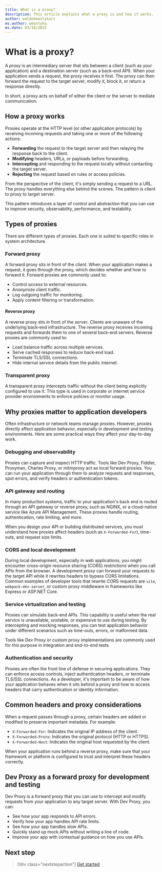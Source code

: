 ```yaml
---
title: What is a proxy?
description: This article explains what a proxy is and how it works.
author: waldekmastykarz
ms.author: wmastyka
ms.date: 03/18/2025
---
```


# What is a proxy?

A *proxy* is an intermediary server that sits between a client (such as your application) and a destination server (such as a back-end API). When your application sends a request, the proxy receives it first. The proxy can then forward the request to the target server, modify it, block it, or return a response directly.

In short, a proxy acts on behalf of either the client or the server to mediate communication.

## How a proxy works

Proxies operate at the HTTP level (or other application protocols) by receiving incoming requests and taking one or more of the following actions:

- **Forwarding** the request to the target server and then relaying the response back to the client.
- **Modifying** headers, URLs, or payloads before forwarding.
- **Intercepting** and responding to the request locally without contacting the target server.
- **Rejecting** the request based on rules or access policies.

From the perspective of the client, it's simply sending a request to a URL. The proxy handles everything else behind the scenes. The pattern is client to proxy to target server.

This pattern introduces a layer of control and abstraction that you can use to improve security, observability, performance, and testability.

## Types of proxies

There are different types of proxies. Each one is suited to specific roles in system architecture.

### Forward proxy

A forward proxy sits in front of the *client*. When your application makes a request, it goes through the proxy, which decides whether and how to forward it. Forward proxies are commonly used to:

- Control access to external resources.
- Anonymize client traffic.
- Log outgoing traffic for monitoring.
- Apply content filtering or transformation.

#### Reverse proxy

A reverse proxy sits in front of the *server*. Clients are unaware of the underlying back-end infrastructure. The reverse proxy receives incoming requests and forwards them to one of several back-end servers. Reverse proxies are commonly used to:

- Load balance traffic across multiple services.
- Serve cached responses to reduce back-end load.
- Terminate TLS/SSL connections.
- Hide internal service details from the public internet.

### Transparent proxy

A transparent proxy intercepts traffic without the client being explicitly configured to use it. This type is used in corporate or internet service provider environments to enforce policies or monitor usage.

## Why proxies matter to application developers

Often infrastructure or network teams manage proxies. However, proxies directly affect application behavior, especially in development and testing environments. Here are some practical ways they affect your day-to-day work.

### Debugging and observability

Proxies can capture and inspect HTTP traffic. Tools like Dev Proxy, Fiddler, Proxyman, Charles Proxy, or mitmproxy act as local forward proxies. You can run your application through them to analyze requests and responses, spot errors, and verify headers or authentication tokens.

### API gateway and routing

In many production systems, traffic to your application's back end is routed through an API gateway or reverse proxy, such as NGINX, or a cloud-native service like Azure API Management. These proxies handle routing, authentication, rate limiting, and more.

When you design your API or building distributed services, you must understand how proxies affect headers (such as `X-Forwarded-For`), time-outs, and request size limits.

### CORS and local development

During local development, especially in web applications, you might encounter cross-origin resource sharing (CORS) restrictions when you call APIs from the browser. A development proxy can forward your requests to the target API while it rewrites headers to bypass CORS limitations. Common examples of developer tools that rewrite CORS requests are `vite`, `webpack-dev-server`, or custom proxy middleware in frameworks like Express or ASP.NET Core.

### Service virtualization and testing

Proxies can simulate back-end APIs. This capability is useful when the real service is unavailable, unstable, or expensive to use during testing. By intercepting and mocking responses, you can test application behavior under different scenarios such as time-outs, errors, or malformed data.

Tools like Dev Proxy or custom proxy implementations are commonly used for this purpose in integration and end-to-end tests.

### Authentication and security

Proxies are often the front line of defense in securing applications. They can enforce access controls, inject authentication headers, or terminate TLS/SSL connections. As a developer, it's important to be aware of how your application behaves when it sits behind a proxy and how to access headers that carry authentication or identity information.

## Common headers and proxy considerations

When a request passes through a proxy, certain headers are added or modified to preserve important metadata. For example:

- `X-Forwarded-For`: Indicates the original IP address of the client.
- `X-Forwarded-Proto`: Indicates the original protocol (HTTP or HTTPS).
- `X-Forwarded-Host`: Indicates the original host requested by the client.

When your application runs behind a reverse proxy, make sure that your framework or platform is configured to trust and interpret these headers correctly.

## Dev Proxy as a forward proxy for development and testing

Dev Proxy is a forward proxy that you can use to intercept and modify requests from your application to any target server. With Dev Proxy, you can:

- See how your app responds to API errors.
- Verify how your app handles API rate limits.
- See how your app handles slow APIs.
- Quickly stand up mock APIs without writing a line of code.
- Improve your app with contextual guidance on how you use APIs.

## Next step

> [!div class="nextstepaction"]
> [Get started](../get-started/set-up.md)

